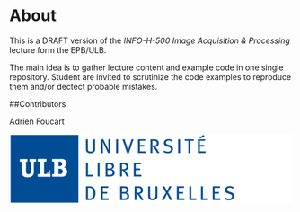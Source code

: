 # About
This is a DRAFT version of the *INFO-H-500 Image Acquisition & Processing* lecture form the EPB/ULB.

The main idea is to gather lecture content and example code in one single repository. 
Student are invited to scrutinize the code examples to reproduce them and/or dectect probable mistakes.

##Contributors

Adrien Foucart

![logo](./fig/Logo-ULB.svg)
